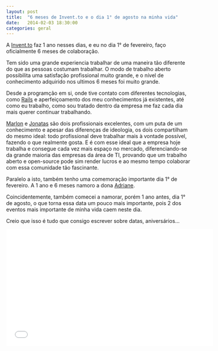 ```yaml
---
layout: post
title:  "6 meses de Invent.to e o dia 1° de agosto na minha vida"
date:   2014-02-03 18:30:00
categories: geral
---
```

A [Invent.to][inventto] faz 1 ano nesses dias, e eu no dia 1° de fevereiro, faço oficialmente 6 meses de colaboração.

Tem sido uma grande experiencia trabalhar de uma maneira tão diferente do que as pessoas costumam trabalhar. O modo de trabalho aberto possibilita uma satisfação profissional muito grande, e o nível de conhecimento adquirido nos ultimos 6 meses foi muito grande.

Desde a programção em si, onde tive contato com diferentes tecnologias, como [Rails][rails] e aperfeiçoamento dos meu conhecimentos já existentes, até como eu trabalho, como sou tratado dentro da empresa me faz cada dia mais querer continuar trabalhando.

[Marlon][marlon] e [Jonatas][jonatas] são dois profissionais excelentes, com um puta de um conhecimento e apesar das diferenças de ideologia, os dois compartilham do mesmo ideal: todo profissional deve trabalhar mais à vontade possível, fazendo o que realmente gosta. E é com esse ideal que a empresa hoje trabalha e consegue cada vez mais espaço no mercado, diferenciando-se da grande maioria das empresas da área de TI, provando que um trabalho aberto e open-source pode sim render lucros e ao mesmo tempo colaborar com essa comunidade tão fascinante.

Paralelo a isto, também tenho uma comemoração importante dia 1° de fevereiro. A 1 ano e 6 meses namoro a dona [Adriane][adriane].

Coincidentemente, também comecei a namorar, porém 1 ano antes, dia 1° de agosto, o que torna essa data um pouco mais importante, pois 2 dos eventos mais importante de minha vida caem neste dia.

Creio que isso é tudo que consigo escrever sobre datas, aniversários...

<iframe width="560" height="315" src="//www.youtube.com/embed/RiQhFiN55-A" frameborder="0" allowfullscreen></iframe>

[inventto]: http://invent.to
[rails]: http://rubyonrails.org
[marlon]: https://www.facebook.com/marlonscalabrin
[jonatas]: http://ideia.me
[adriane]: https://www.facebook.com/adriane.forner